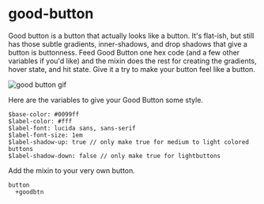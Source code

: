 # good-button
Good button is a button that actually looks like a button. It's flat-ish, but still has those subtle gradients, inner-shadows, and drop shadows that give a button is buttonness. Feed Good Button one hex code (and a few other variables if you'd like) and the mixin does the rest for creating the gradients, hover state, and hit state. Give it a try to make your button feel like a button.

![good button gif](https://s3.amazonaws.com/f.cl.ly/items/442L1F2d053c31121a3D/Screen%20Recording%202015-05-15%20at%2001.25%20PM.gif)

Here are the variables to give your Good Button some style.
```
$base-color: #0099ff
$label-color: #fff
$label-font: lucida sans, sans-serif
$label-font-size: 1em
$label-shadow-up: true // only make true for medium to light colored buttons
$label-shadow-down: false // only make true for lightbuttons
```

Add the mixin to your very own button.
```
button
  +goodbtn
```


